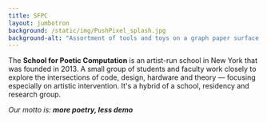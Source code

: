 ```yaml
---
title: SFPC
layout: jumbotron
background: /static/img/PushPixel_splash.jpg
background-alt: "Assortment of tools and toys on a graph paper surface and handwritten sharpie spells out push 1 pixel. Lego, buttons, soldering, and breadboards are strewn about the table."
---
```

The **School for Poetic Computation** is an artist-run school in New York that was founded in 2013. A small group of students and faculty work closely to explore the intersections of code, design, hardware and theory — focusing especially on artistic intervention. It's a hybrid of a school, residency and research group.

_Our motto is: **more poetry, less demo**_
